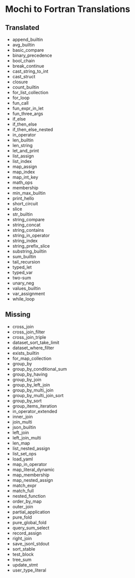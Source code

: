 # Mochi to Fortran Translations

## Translated
- append_builtin
- avg_builtin
- basic_compare
- binary_precedence
- bool_chain
- break_continue
- cast_string_to_int
- cast_struct
- closure
- count_builtin
- for_list_collection
- for_loop
- fun_call
- fun_expr_in_let
- fun_three_args
- if_else
- if_then_else
- if_then_else_nested
- in_operator
- len_builtin
- len_string
- let_and_print
- list_assign
- list_index
- map_assign
- map_index
- map_int_key
- math_ops
- membership
- min_max_builtin
- print_hello
- short_circuit
- slice
- str_builtin
- string_compare
- string_concat
- string_contains
- string_in_operator
- string_index
- string_prefix_slice
- substring_builtin
- sum_builtin
- tail_recursion
- typed_let
- typed_var
- two-sum
- unary_neg
- values_builtin
- var_assignment
- while_loop

## Missing
- cross_join
- cross_join_filter
- cross_join_triple
- dataset_sort_take_limit
- dataset_where_filter
- exists_builtin
- for_map_collection
- group_by
- group_by_conditional_sum
- group_by_having
- group_by_join
- group_by_left_join
- group_by_multi_join
- group_by_multi_join_sort
- group_by_sort
- group_items_iteration
- in_operator_extended
- inner_join
- join_multi
- json_builtin
- left_join
- left_join_multi
- len_map
- list_nested_assign
- list_set_ops
- load_yaml
- map_in_operator
- map_literal_dynamic
- map_membership
- map_nested_assign
- match_expr
- match_full
- nested_function
- order_by_map
- outer_join
- partial_application
- pure_fold
- pure_global_fold
- query_sum_select
- record_assign
- right_join
- save_jsonl_stdout
- sort_stable
- test_block
- tree_sum
- update_stmt
- user_type_literal
